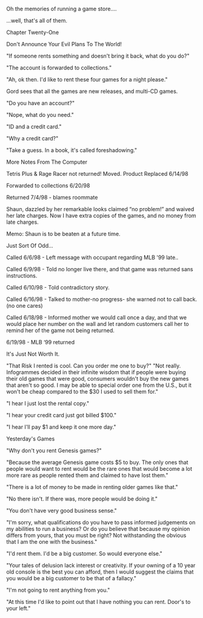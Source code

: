 
 

 

 

 

 

 

 

 

 

 




Oh the memories of running a game store....

...well, that's all of them.













Chapter Twenty-One


Don't Announce Your Evil Plans To The World!

 "If someone rents something and doesn't bring it back, what do you do?"

"The account is forwarded to collections."

"Ah, ok then.  I'd like to rent these four games for a night please."

Gord sees that all the games are new releases, and multi-CD games.

"Do you have an account?"

"Nope, what do you need."

"ID and a credit card."

"Why a credit card?"

"Take a guess.  In a book, it's called foreshadowing."




More Notes From The Computer

Tetris Plus & Rage Racer not returned! Moved. Product Replaced 6/14/98

Forwarded to collections 6/20/98

Returned 7/4/98 - blames roommate

Shaun, dazzled by her remarkable looks claimed  “no problem!” and waived her late charges. Now I have extra copies of the games, and no money from late charges.

Memo: Shaun is to be beaten at a future time.             



Just Sort Of Odd...

Called 6/6/98 - Left message with occupant regarding MLB '99 late..

Called 6/9/98 - Told no longer live there, and that game was returned sans instructions.

Called 6/10/98 - Told contradictory story.

Called 6/16/98 - Talked to mother-no progress- she warned not to call back.  (no one cares)

Called 6/18/98 - Informed mother we would call once a day, and that we would place her number on the wall and let random customers call her to remind her of the game not being returned.

6/19/98 - MLB ‘99 returned


It's Just Not Worth It.

"That Risk I rented is cool.  Can you order me one to buy?"
"Not really.  Infogrammes decided in their infinite wisdom that if people were buying their old games that were good, consumers wouldn't buy the new games that aren't so good.  I may be able to special order one from the U.S., but it won't be cheap compared to the $30 I used to sell them for."

"I hear I just lost the rental copy."

"I hear your credit card just got billed $100."

"I hear I'll pay $1 and keep it one more day."


Yesterday's Games

"Why don't you rent Genesis games?"

"Because the average Genesis game costs $5 to buy.  The only ones that people would want to rent would be the rare ones that would become a lot more rare as people rented them and claimed to have lost them."

"There is a lot of money to be made in renting older games like that."

"No there isn't.  If there was, more people would be doing it."

"You don't have very good business sense."

"I'm sorry, what qualifications do you have to pass informed judgements on my abilities to run a business?  Or do you believe that because my opinion differs from yours, that you must be right?  Not withstanding the obvious that I am the one with the business."

"I'd rent them.  I'd be a big customer.  So would everyone else."

"Your tales of delusion lack interest or creativity.  If your owning of a 10 year old console is the best you can afford, then I would suggest the claims that you would be a big customer to be that of a fallacy."

"I'm not going to rent anything from you."

"At this time I'd like to point out that I have nothing you can rent.  Door's to your left."

 
 